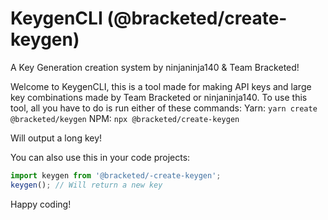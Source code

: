 # KeygenCLI (@bracketed/create-keygen)

A Key Generation creation system by ninjaninja140 & Team Bracketed!

Welcome to KeygenCLI, this is a tool made for making API keys and large key combinations made by Team Bracketed or ninjaninja140.
To use this tool, all you have to do is run either of these commands:
Yarn: `yarn create @bracketed/keygen`
NPM: `npx @bracketed/create-keygen`

Will output a long key!

You can also use this in your code projects:

```ts
import keygen from '@bracketed/-create-keygen';
keygen(); // Will return a new key
```

Happy coding!

